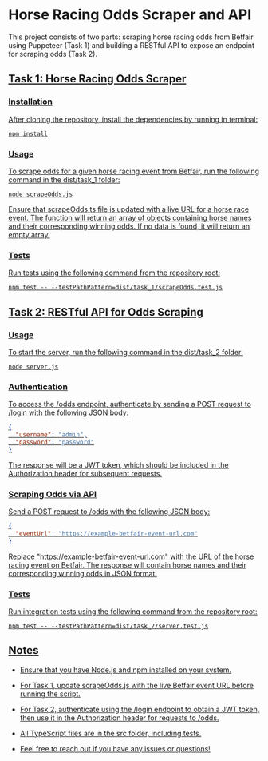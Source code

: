 # Horse Racing Odds Scraper and API

This project consists of two parts: scraping horse racing odds from Betfair using Puppeteer (Task 1) and building a RESTful API to expose an endpoint for scraping odds (Task 2).

## <u>Task 1: Horse Racing Odds Scraper

### Installation

After cloning the repository, install the dependencies by running in terminal:

```console
npm install
```

### Usage

To scrape odds for a given horse racing event from Betfair, run the following command in the dist/task_1 folder:

```console
node scrapeOdds.js
```

Ensure that scrapeOdds.ts file is updated with a live URL for a horse race event. The function will return an array of objects containing horse names and their corresponding winning odds. If no data is found, it will return an empty array.

### Tests

Run tests using the following command from the repository root:

```console
npm test -- --testPathPattern=dist/task_1/scrapeOdds.test.js
```

## <u>Task 2: RESTful API for Odds Scraping

### Usage

To start the server, run the following command in the dist/task_2 folder:

```console
node server.js
```

### Authentication

To access the /odds endpoint, authenticate by sending a POST request to /login with the following JSON body:

```json
{
  "username": "admin",
  "password": "password"
}
```

The response will be a JWT token, which should be included in the Authorization header for subsequent requests.

### Scraping Odds via API

Send a POST request to /odds with the following JSON body:

```json
{
  "eventUrl": "https://example-betfair-event-url.com"
}
```

Replace "https://example-betfair-event-url.com" with the URL of the horse racing event on Betfair. The response will contain horse names and their corresponding winning odds in JSON format.

### Tests

Run integration tests using the following command from the repository root:

```console
npm test -- --testPathPattern=dist/task_2/server.test.js
```

## Notes

- Ensure that you have Node.js and npm installed on your system.

- For Task 1, update scrapeOdds.js with the live Betfair event URL before running the script.

- For Task 2, authenticate using the /login endpoint to obtain a JWT token, then use it in the Authorization header for requests to /odds.

- All TypeScript files are in the src folder, including tests.

- Feel free to reach out if you have any issues or questions!

